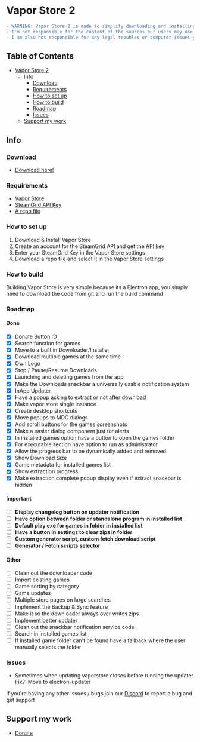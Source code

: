 # Vapor Store 2

```diff
- WARNING: Vapor Store 2 is made to simplify downloading and installing games in a preinstalled format from the internet via a repository/source
- I'm not responsible for the content of the sources our users may use
- I am also not responsible for any legal troubles or computer issues you may face

```

## Table of Contents  <!-- no toc -->
- [Vapor Store 2](#vapor-store-2)
  - [Info](#info)
    - [Download](#download)
    - [Requirements](#requirements)
    - [How to set up](#how-to-set-up)
    - [How to build](#how-to-build-it-yourself)
    - [Roadmap](#roadmap)
    - [Issues](#issues)
  - [Support my work](#support-my-work)

## Info

### Download

- [Download here!](https://sushydev.github.io/vapor-store/)

### Requirements

- [Vapor Store](https://sushydev.github.io/vapor-store/)
- [SteamGrid API Key](https://www.steamgriddb.com/profile/preferences)
- [A repo file](https://discord.gg/ZjDTpmf)

### How to set up

1. Download & Install Vapor Store
2. Create an account for the SteamGrid API and get the [API key](https://www.steamgriddb.com/profile/preferences)
3. Enter your SteamGrid Key in the Vapor Store settings
4. Download a repo file and select it in the Vapor Store settings

### How to build

Building Vapor Store is very simple because its a Electron app, you simply need to download the code from git and run the build command

### Roadmap

#### Done
- [x] Donate Button :D
- [x] Search function for games
- [x] Move to a built in Downloader/Installer
- [x] Download multiple games at the same time
- [x] Own Logo
- [x] Stop / Pause/Resume Downloads
- [x] Launching and deleting games from the app
- [x] Make the Downloads snackbar a universally usable notification system
- [x] InApp Updater
- [x] Have a popup asking to extract or not after download
- [x] Make vapor store single instance
- [x] Create desktop shortcuts
- [x] Move popups to MDC dialogs
- [x] Add scroll buttons for the games screenshots
- [x] Make a easier dialog component just for alerts
- [x] In installed games option have a button to open the games folder
- [x] For executable section have option to run as administrator
- [x] Allow the progress bar to be dynamically added and removed
- [x] Show Download Size
- [x] Game metadata for installed games list
- [x] Show extraction progress
- [x] Make extraction complete popup display even if extract snackbar is hidden
#### Important
- [ ] **Display changelog button on updater notification**
- [ ] **Have option between folder or standalone program in installed list**
- [ ] **Default play exe for games in folder in installed list**
- [ ] **Have a button in settings to clear zips in folder**
- [ ] **Custom generator script, custom fetch download script**
- [ ] **Generator / Fetch scripts selector**
#### Other
- [ ] Clean out the downloader code
- [ ] Import existing games
- [ ] Game sorting by category
- [ ] Game updates
- [ ] Multiple store pages on large searches
- [ ] Implement the Backup & Sync feature
- [ ] Make it so the downloader always over writes zips
- [ ] Implement better updater
- [ ] Clean out the snackbar notification service code
- [ ] Search in installed games list
- [ ] If installed game folder can't be found have a fallback where the user manually selects the folder

### Issues

- Sometimes when updating vaporstore closes before running the updater <br> Fix?: Move to electron-updater

If you're having any other issues / bugs join our [Discord](https://discord.gg/ZjDTpmf) to report a bug and get support 

## Support my work

 - [Donate](https://ko-fi.com/sushy)
